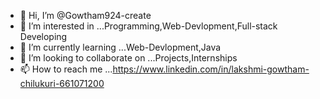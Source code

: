 - 👋 Hi, I’m @Gowtham924-create
- 👀 I’m interested in ...Programming,Web-Devlopment,Full-stack Developing
- 🌱 I’m currently learning ...Web-Devlopment,Java
- 💞️ I’m looking to collaborate on ...Projects,Internships
- 📫 How to reach me ...https://www.linkedin.com/in/lakshmi-gowtham-chilukuri-661071200

<!---
Gowtham924-create/Gowtham924-create is a ✨ special ✨ repository because its `README.md` (this file) appears on your GitHub profile.
You can click the Preview link to take a look at your changes.
--->

